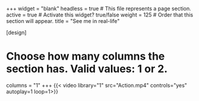 +++
widget = "blank"
headless = true  # This file represents a page section.
active = true  # Activate this widget? true/false
weight = 125  # Order that this section will appear.
title = "See me in real-life"


[design]
  # Choose how many columns the section has. Valid values: 1 or 2.
  columns = "1"
+++
{{< video library="1" src="Action.mp4" controls="yes" autoplay=1 loop=1>}}
